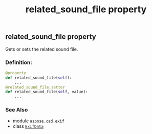 ﻿---
title: related_sound_file property
second_title: Aspose.CAD for Python via .NET API References
description: 
type: docs
weight: 920
url: /python-net/aspose.cad.exif/exifdata/related_sound_file/
is_root: false
---

## related_sound_file property


Gets or sets the related sound file.
### Definition:
```python
@property
def related_sound_file(self):
    ...
@related_sound_file.setter
def related_sound_file(self, value):
    ...
```

### See Also
* module [`aspose.cad.exif`](../../)
* class [`ExifData`](/cad/python-net/aspose.cad.exif/exifdata)
